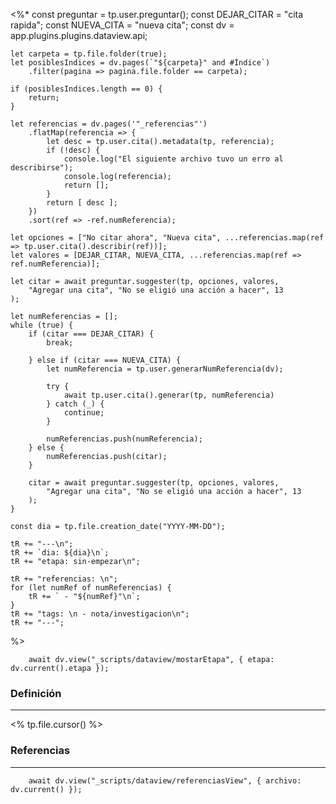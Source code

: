 <%* 
	const preguntar = tp.user.preguntar();
	const DEJAR_CITAR = "cita rapida";
	const NUEVA_CITA = "nueva cita";
	const dv = app.plugins.plugins.dataview.api;
	
	let carpeta = tp.file.folder(true);
	let posiblesIndices = dv.pages(`"${carpeta}" and #Índice`)
		.filter(pagina => pagina.file.folder == carpeta);

	if (posiblesIndices.length == 0) {
		return;
	}	

	let referencias = dv.pages('"_referencias"')
		.flatMap(referencia => {
			let desc = tp.user.cita().metadata(tp, referencia);
			if (!desc) {
				console.log("El siguiente archivo tuvo un erro al describirse");
				console.log(referencia);
				return [];
			}
			return [ desc ];
		})
		.sort(ref => -ref.numReferencia);

	let opciones = ["No citar ahora", "Nueva cita", ...referencias.map(ref => tp.user.cita().describir(ref))];
	let valores = [DEJAR_CITAR, NUEVA_CITA, ...referencias.map(ref => ref.numReferencia)];
	
	let citar = await preguntar.suggester(tp, opciones, valores,
		"Agregar una cita", "No se eligió una acción a hacer", 13
	);

	let numReferencias = [];
	while (true) {
		if (citar === DEJAR_CITAR) {
			break;

		} else if (citar === NUEVA_CITA) {
			let numReferencia = tp.user.generarNumReferencia(dv);
			
			try { 
				await tp.user.cita().generar(tp, numReferencia) 
			} catch (_) { 
				continue; 
			}

			numReferencias.push(numReferencia);
		} else {
			numReferencias.push(citar);
		}

		citar = await preguntar.suggester(tp, opciones, valores,
			"Agregar una cita", "No se eligió una acción a hacer", 13
		);	
	}

	const dia = tp.file.creation_date("YYYY-MM-DD");
	
	tR += "---\n"; 
	tR += `dia: ${dia}\n`;
	tR += "etapa: sin-empezar\n";

	tR += "referencias: \n";
	for (let numRef of numReferencias) {
		tR += ` - "${numRef}"\n`;
	}
	tR += "tags: \n - nota/investigacion\n";
	tR += "---";
%>
```dataviewjs
	await dv.view("_scripts/dataview/mostarEtapa", { etapa: dv.current().etapa });
```
### Definición
---
<% tp.file.cursor() %>


### Referencias
---
```dataviewjs
	await dv.view("_scripts/dataview/referenciasView", { archivo: dv.current() });
```